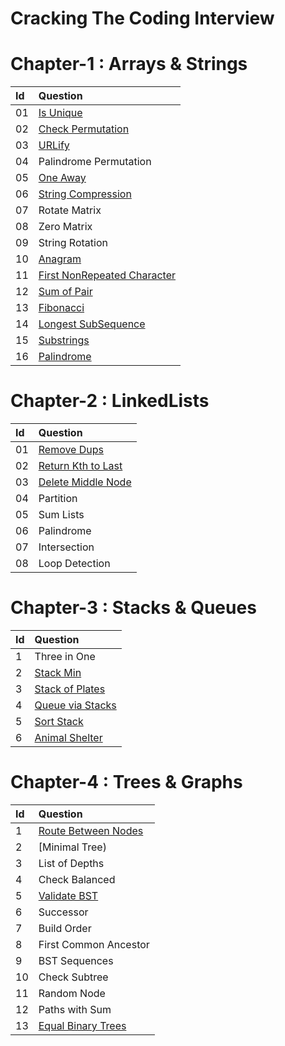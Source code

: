 # Cracking The Coding Interview

# Chapter-1 : Arrays & Strings

| Id   | Question |
| :--- | :--- |
| 01   | [Is Unique](https://github.com/koraybostanci/coding-practices/blob/master/src/main/java/com/practicemakesperfect/crackingthecodinginterview/chapter1_arraysandstrings/P01_IsUnique.java) |
| 02   | [Check Permutation](https://github.com/koraybostanci/coding-practices/blob/master/src/main/java/com/practicemakesperfect/crackingthecodinginterview/chapter1_arraysandstrings/P02_CheckPermutation.java) |
| 03   | [URLify](https://github.com/koraybostanci/coding-practices/blob/master/src/main/java/com/practicemakesperfect/crackingthecodinginterview/chapter1_arraysandstrings/P03_Urlify.java) |
| 04   | Palindrome Permutation |
| 05   | [One Away](https://github.com/koraybostanci/coding-practices/blob/master/src/main/java/com/practicemakesperfect/crackingthecodinginterview/chapter1_arraysandstrings/P05_OneWay.java) |
| 06   | [String Compression](https://github.com/koraybostanci/coding-practices/blob/master/src/main/java/com/practicemakesperfect/crackingthecodinginterview/chapter1_arraysandstrings/P06_StringCompression.java) |
| 07   | Rotate Matrix |
| 08   | Zero Matrix |
| 09   | String Rotation |
| 10   | [Anagram](https://github.com/koraybostanci/coding-practices/blob/master/src/main/java/com/practicemakesperfect/crackingthecodinginterview/chapter1_arraysandstrings/P10_Anagram.java) |
| 11   | [First NonRepeated Character ](https://github.com/koraybostanci/coding-practices/blob/master/src/main/java/com/practicemakesperfect/crackingthecodinginterview/chapter1_arraysandstrings/P11_FirstNonRepeatedCharacter.java) |
| 12   | [Sum of Pair](https://github.com/koraybostanci/coding-practices/blob/master/src/main/java/com/practicemakesperfect/crackingthecodinginterview/chapter1_arraysandstrings/P12_SumOfPair.java) |
| 13   | [Fibonacci](https://github.com/koraybostanci/coding-practices/blob/master/src/main/java/com/practicemakesperfect/crackingthecodinginterview/chapter1_arraysandstrings/P13_IterativeFibonacci.java)|
| 14   | [Longest SubSequence](https://github.com/koraybostanci/coding-practices/blob/master/src/main/java/com/practicemakesperfect/crackingthecodinginterview/chapter1_arraysandstrings/P14_LongestSubSequence.java) |
| 15   | [Substrings](https://github.com/koraybostanci/coding-practices/blob/master/src/main/java/com/practicemakesperfect/crackingthecodinginterview/chapter1_arraysandstrings/P15_Substrings.java) |
| 16   | [Palindrome](https://github.com/koraybostanci/coding-practices/blob/master/src/main/java/com/practicemakesperfect/crackingthecodinginterview/chapter1_arraysandstrings/P16_Palindrome.java) |


# Chapter-2 : LinkedLists

| Id   | Question |
| :--- | :--- |
| 01   | [Remove Dups](https://github.com/koraybostanci/coding-practices/blob/master/src/main/java/com/practicemakesperfect/crackingthecodinginterview/chapter2_linkedlists/P01_RemoveDups.java) |
| 02   | [Return Kth to Last](https://github.com/koraybostanci/coding-practices/blob/master/src/main/java/com/practicemakesperfect/crackingthecodinginterview/chapter2_linkedlists/P02_ReturnKthToLast.java) |
| 03   | [Delete Middle Node](https://github.com/koraybostanci/coding-practices/blob/master/src/main/java/com/practicemakesperfect/crackingthecodinginterview/chapter2_linkedlists/P03_DeleteMiddleNode.java) |
| 04   | Partition |
| 05   | Sum Lists |
| 06   | Palindrome |
| 07   | Intersection |
| 08   | Loop Detection |



# Chapter-3 : Stacks & Queues

| Id   | Question |
| :--- | :--- |
| 1    | Three in One |
| 2    | [Stack Min](https://github.com/koraybostanci/coding-practices/blob/master/src/main/java/com/practicemakesperfect/crackingthecodinginterview/chapter3_stacksandqueues/P02_StackMin.java) |
| 3    | [Stack of Plates](https://github.com/koraybostanci/coding-practices/blob/master/src/main/java/com/practicemakesperfect/crackingthecodinginterview/chapter3_stacksandqueues/P03_StackOfPlates.java) |
| 4    | [Queue via Stacks](https://github.com/koraybostanci/coding-practices/blob/master/src/main/java/com/practicemakesperfect/crackingthecodinginterview/chapter3_stacksandqueues/P04_QueueViaStacks.java) |
| 5    | [Sort Stack](https://github.com/koraybostanci/coding-practices/blob/master/src/main/java/com/practicemakesperfect/crackingthecodinginterview/chapter3_stacksandqueues/P05_SortStack.java) |
| 6    | [Animal Shelter](https://github.com/koraybostanci/coding-practices/blob/master/src/main/java/com/practicemakesperfect/crackingthecodinginterview/chapter3_stacksandqueues/P06_AnimalShelter.java) |

# Chapter-4 : Trees & Graphs

| Id   | Question |
| :--- | :--- |
| 1    | [Route Between Nodes](https://github.com/koraybostanci/coding-practices/blob/master/src/main/java/com/practicemakesperfect/crackingthecodinginterview/chapter4_treesandgraphs/P01_RouteBetweenNodes2.java)|
| 2    | [Minimal Tree) |
| 3    | List of Depths|
| 4    | Check Balanced |
| 5    | [Validate BST](https://github.com/koraybostanci/coding-practices/blob/master/src/main/java/com/practicemakesperfect/crackingthecodinginterview/chapter4_treesandgraphs/P02_ValidateBST.java) |
| 6    | Successor |
| 7    | Build Order |
| 8    | First Common Ancestor |
| 9    | BST Sequences |
| 10   | Check Subtree |
| 11   | Random Node |
| 12   | Paths with Sum |
| 13   | [Equal Binary Trees](https://github.com/koraybostanci/coding-practices/blob/master/src/main/java/com/practicemakesperfect/crackingthecodinginterview/chapter4_treesandgraphs/P13_BinaryTreeEquality.java) |
